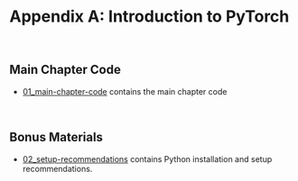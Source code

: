 # Appendix A: Introduction to PyTorch

&nbsp;
## Main Chapter Code

- [01_main-chapter-code](01_main-chapter-code) contains the main chapter code

&nbsp;
## Bonus Materials

- [02_setup-recommendations](02_setup-recommendations) contains Python installation and setup recommendations.
